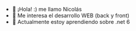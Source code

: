 - 👋 ¡Hola! :) me llamo Nicolás
- 👀 Me interesa el desarrollo WEB (back y front)
- 🌱 Actualmente estoy aprendiendo sobre .net 6

<!---
NPCSTALKER/NPCSTALKER is a ✨ special ✨ repository because its `README.md` (this file) appears on your GitHub profile.
You can click the Preview link to take a look at your changes.
--->
